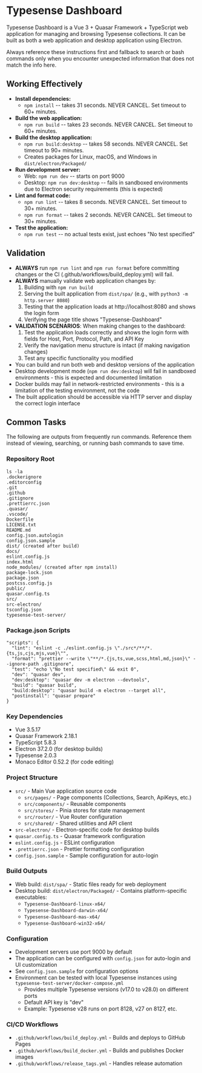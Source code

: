 # Typesense Dashboard

Typesense Dashboard is a Vue 3 + Quasar Framework + TypeScript web application for managing and browsing Typesense collections. It can be built as both a web application and desktop application using Electron.

Always reference these instructions first and fallback to search or bash commands only when you encounter unexpected information that does not match the info here.

## Working Effectively

- **Install dependencies:**
  - `npm install` -- takes 31 seconds. NEVER CANCEL. Set timeout to 60+ minutes.
- **Build the web application:**
  - `npm run build` -- takes 23 seconds. NEVER CANCEL. Set timeout to 60+ minutes.
- **Build the desktop application:**
  - `npm run build:desktop` -- takes 58 seconds. NEVER CANCEL. Set timeout to 90+ minutes.
  - Creates packages for Linux, macOS, and Windows in `dist/electron/Packaged/`
- **Run development server:**
  - Web: `npm run dev` -- starts on port 9000
  - Desktop: `npm run dev:desktop` -- fails in sandboxed environments due to Electron security requirements (this is expected)
- **Lint and format code:**
  - `npm run lint` -- takes 8 seconds. NEVER CANCEL. Set timeout to 30+ minutes.
  - `npm run format` -- takes 2 seconds. NEVER CANCEL. Set timeout to 30+ minutes.
- **Test the application:**
  - `npm run test` -- no actual tests exist, just echoes "No test specified"

## Validation

- **ALWAYS** run `npm run lint` and `npm run format` before committing changes or the CI (.github/workflows/build_deploy.yml) will fail.
- **ALWAYS** manually validate web application changes by:
  1. Building with `npm run build`
  2. Serving the built application from `dist/spa/` (e.g., with `python3 -m http.server 8080`)
  3. Testing that the application loads at http://localhost:8080 and shows the login form
  4. Verifying the page title shows "Typesense-Dashboard"
- **VALIDATION SCENARIOS**: When making changes to the dashboard:
  1. Test the application loads correctly and shows the login form with fields for Host, Port, Protocol, Path, and API Key
  2. Verify the navigation menu structure is intact (if making navigation changes)
  3. Test any specific functionality you modified
- You can build and run both web and desktop versions of the application
- Desktop development mode (`npm run dev:desktop`) will fail in sandboxed environments - this is expected and documented limitation
- Docker builds may fail in network-restricted environments - this is a limitation of the testing environment, not the code
- The built application should be accessible via HTTP server and display the correct login interface

## Common Tasks

The following are outputs from frequently run commands. Reference them instead of viewing, searching, or running bash commands to save time.

### Repository Root
```
ls -la
.dockerignore
.editorconfig
.git
.github
.gitignore
.prettierrc.json
.quasar/
.vscode/
Dockerfile
LICENSE.txt
README.md
config.json.autologin
config.json.sample
dist/ (created after build)
docs/
eslint.config.js
index.html
node_modules/ (created after npm install)
package-lock.json
package.json
postcss.config.js
public/
quasar.config.ts
src/
src-electron/
tsconfig.json
typesense-test-server/
```

### Package.json Scripts
```
"scripts": {
  "lint": "eslint -c ./eslint.config.js \"./src*/**/*.{ts,js,cjs,mjs,vue}\"",
  "format": "prettier --write \"**/*.{js,ts,vue,scss,html,md,json}\" --ignore-path .gitignore",
  "test": "echo \"No test specified\" && exit 0",
  "dev": "quasar dev",
  "dev:desktop": "quasar dev -m electron --devtools",
  "build": "quasar build",
  "build:desktop": "quasar build -m electron --target all",
  "postinstall": "quasar prepare"
}
```

### Key Dependencies
- Vue 3.5.17
- Quasar Framework 2.18.1
- TypeScript 5.8.3
- Electron 37.2.0 (for desktop builds)
- Typesense 2.0.3
- Monaco Editor 0.52.2 (for code editing)

### Project Structure
- `src/` - Main Vue application source code
  - `src/pages/` - Page components (Collections, Search, ApiKeys, etc.)
  - `src/components/` - Reusable components
  - `src/stores/` - Pinia stores for state management
  - `src/router/` - Vue Router configuration
  - `src/shared/` - Shared utilities and API client
- `src-electron/` - Electron-specific code for desktop builds
- `quasar.config.ts` - Quasar framework configuration
- `eslint.config.js` - ESLint configuration
- `.prettierrc.json` - Prettier formatting configuration
- `config.json.sample` - Sample configuration for auto-login

### Build Outputs
- Web build: `dist/spa/` - Static files ready for web deployment
- Desktop build: `dist/electron/Packaged/` - Contains platform-specific executables:
  - `Typesense-Dashboard-linux-x64/`
  - `Typesense-Dashboard-darwin-x64/`
  - `Typesense-Dashboard-mas-x64/`
  - `Typesense-Dashboard-win32-x64/`

### Configuration
- Development servers use port 9000 by default
- The application can be configured with `config.json` for auto-login and UI customization
- See `config.json.sample` for configuration options
- Environment can be tested with local Typesense instances using `typesense-test-server/docker-compose.yml`
  - Provides multiple Typesense versions (v17.0 to v28.0) on different ports
  - Default API key is "dev" 
  - Example: Typesense v28 runs on port 8128, v27 on 8127, etc.

### CI/CD Workflows
- `.github/workflows/build_deploy.yml` - Builds and deploys to GitHub Pages
- `.github/workflows/build_docker.yml` - Builds and publishes Docker images
- `.github/workflows/release_tags.yml` - Handles release automation